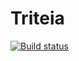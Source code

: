 # Triteia

[![Build status](https://badge.buildkite.com/cd3d5f96399b71ad9ac683fbad1c9b6fd67bfe4a464479b193.svg)](https://buildkite.com/fmstack/triteia)